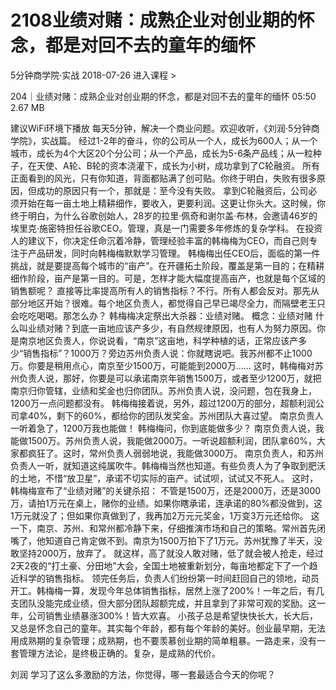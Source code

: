 # 2108业绩对赌：成熟企业对创业期的怀念，都是对回不去的童年的缅怀


5分钟商学院·实战
2018-07-26
进入课程 >

204｜业绩对赌：成熟企业对创业期的怀念，都是对回不去的童年的缅怀
05:50 2.67 MB

建议WiFi环境下播放
每天5分钟，解决一个商业问题。欢迎收听，《刘润·5分钟商学院》，实战篇。
经过1-2年的奋斗，你的公司从一个人，成长为600人；从一个城市，成长为4个大区20个分公司；从一个产品，成长为5-6条产品线；从一粒种子，在天使、A轮、B轮的资本浇灌下，成长为小树，成功拿到了C轮融资。
所有正面看到的风光，只有你知道，背面都贴满了创可贴。你终于明白，失败有很多原因，但成功的原因只有一个，那就是：至今没有失败。
拿到C轮融资后，公司必须开始在每一亩土地上精耕细作，要收入，更要利润。这更让你头大。这时候，你终于明白，为什么谷歌创始人，28岁的拉里·佩奇和谢尔盖·布林，会邀请46岁的埃里克·施密特担任谷歌CEO。管理，真是一门需要多年修炼的复杂学科。
在投资人的建议下，你决定任命沉着冷静，管理经验丰富的韩梅梅为CEO，而自己则专注于产品研发，同时向韩梅梅默默学习管理。
韩梅梅出任CEO后，面临的第一件挑战，就是要提高每个城市的“亩产”。在开疆拓土阶段，覆盖是第一目的；在精耕细作阶段，亩产是第一目的。可是，怎样才能大幅度提高亩产，也就是每个区域的销售额呢？
直接等比率提高所有人的销售指标？不行。所有人都会反对。那先从部分地区开始？很难。每个地区负责人，都觉得自己早已竭尽全力，而隔壁老王只会吃吃喝喝。那怎么办？
韩梅梅决定祭出大杀器：业绩对赌。
概念：业绩对赌
什么叫业绩对赌？到底一亩地应该产多少，有自然规律原因，也有人为努力原因。你是南京地区负责人，你说说看，“南京”这亩地，科学种植的话，正常应该产多少“销售指标”？1000万？旁边苏州负责人说：你就瞎说吧。我苏州都不止1000万。你要是稍用点心，南京至少1500万，可能能到2000万……
这时，韩梅梅对苏州负责人说，那好，你要是可以承诺南京年销售1500万，或者至少1200万，就把南京归你管辖，业绩和奖金也归你团队。苏州负责人说，没问题，包在我身上，1200万一点问题都没有。
韩梅梅接着说，另外，超过1200万的部分，超额利润公司拿40%，剩下的60%，都给你的团队发奖金。苏州团队大喜过望。
南京负责人一听着急了，1200万我也能做！
韩梅梅问，你到底能做多少？
南京负责人说，我能做1500万。苏州负责人说，我能做2000万。一听说超额利润，团队拿60%，大家都疯狂了。这时，常州负责人弱弱地说，我能做3000万。
南京负责人，和苏州负责人一听，就知道这纯属吹牛。韩梅梅当然也知道。有些负责人为了争取到肥沃的土地，不惜“放卫星”，承诺不切实际的亩产。试试呗，试试又不死人。
这时，韩梅梅宣布了“业绩对赌”的关键杀招：
不管是1500万，还是2000万，还是3000万，请拍1万元在桌上，赌你的业绩。如果你瞎承诺，连承诺的80%都没做到，这1万元就没了；但如果你真做到了，我再加2万元元奖金，1万变3万元还给你。
这一下，南京、苏州、和常州都冷静下来，仔细推演市场和自己的策略。常州首先闭嘴了，他知道自己肯定做不到。南京为1500万拍下了1万元。苏州犹豫了半天，没敢坚持2000万，放弃了。
就这样，高了就没人敢对赌，低了就会被人抢走，经过2天2夜的“打土豪、分田地”大会，全国土地被重新划分，每亩地都定下了一个趋近科学的销售指标。
领完任务后，负责人们纷纷第一时间赶回自己的领地，动员开工。韩梅梅一算，发现今年总体销售指标，居然上涨了200%！一年之后，有几支团队没能完成业绩，但大部分团队超额完成，并且拿到了非常可观的奖励。这一年，公司销售业绩暴涨300%！皆大欢喜。
小孩子总是希望快快长大，长大后，又总是怀念自己的童年。其实每个年龄，都有每个年龄的美好。创业最早期，无法用成熟期的复杂管理；成熟期，也不要羡慕创业期的简单粗暴。一路走来，没有一套管理方法论，是终极正确的。复杂，是成熟的代价。


刘润
学习了这么多激励的方法，你觉得，哪一套最适合今天的你呢？